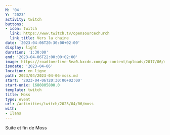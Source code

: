 ```yaml
---
M: '04'
Y: '2023'
activity: twitch
buttons:
- icon: twitch
  link: https://www.twitch.tv/opensourcechurch
  link_title: Vers la chaine
date: '2023-04-06T20:30:00+02:00'
display: light
duration: '1:30:00'
end: '2023-04-06T22:00:00+02:00'
image: https://roadtovrlive-5ea0.kxcdn.com/wp-content/uploads/2017/06/moss-5.jpg
isodate: '2023-04-06'
location: en ligne
path: 2023/04/2023-04-06-moss.md
start: '2023-04-06T20:30:00+02:00'
start-unix: 1680805800.0
template: twitch
title: Moss
type: event
url: /activities/twitch/2023/04/06/moss
with:
- Ilans
---
```

Suite et fin de Moss